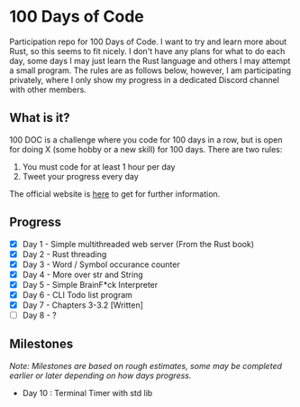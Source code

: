 # 100 Days of Code
Participation repo for 100 Days of Code. I want to try and learn more about Rust, so this seems to fit nicely. I don't have any plans for what to do each day, some days I may just learn the Rust language and others I may attempt a small program. The rules are as follows below, however, I am participating privately, where I only show my progress in a dedicated Discord channel with other members.

## What is it?
100 DOC is a challenge where you code for 100 days in a row, but is open for doing X (some hobby or a new skill) for 100 days. There are two rules:
1. You must code for at least 1 hour per day
2. Tweet your progress every day

The official website is [here](https://www.100daysofcode.com/) to get for further information.

## Progress 
- [x] Day 1 - Simple multithreaded web server (From the Rust book)
- [x] Day 2 - Rust threading
- [x] Day 3 - Word / Symbol occurance counter
- [x] Day 4 - More over str and String
- [x] Day 5 - Simple BrainF*ck Interpreter
- [x] Day 6 - CLI Todo list program
- [x] Day 7 - Chapters 3-3.2 [Written]
- [ ] Day 8 - ?

## Milestones
*Note: Milestones are based on rough estimates, some may be completed earlier or later depending on how days progress.*
- Day 10 : Terminal Timer with std lib
